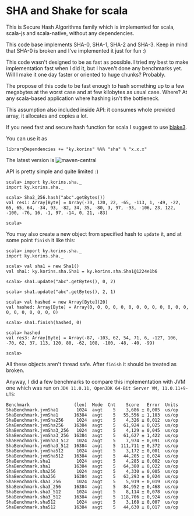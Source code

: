 # SHA and Shake for scala

This is Secure Hash Algorithms family which is implemented for scala, scala-js
and scala-native, without any dependencies.

This code base implements SHA-0, SHA-1, SHA-2 and SHA-3. Keep in mind that SHA-0
is broken and I've implemented it just for fun :)

This code wasn't designed to be as fast as possible. I tried my best to make
implementation fast when I did it, but I haven't done any benchmarks yet. Will I
make it one day faster or oriented to huge chunks? Probably.

The propose of this code to be fast enough to hash something up to a few
megabytes at the worst case and at few kilobytes as usual case. Where? At any
scala-based application where hashing isn't the bottleneck.

This assumption also included inside API: it consumes whole provided array, it
allocates and copies a lot.

If you need fast and secure hash function for scala I suggest to use
[blake3](https://github.com/catap/scala-blake3).

You can use it as
```
libraryDependencies += "ky.korins" %%% "sha" % "x.x.x"
```
The latest version is ![maven-central]

API is pretty simple and quite limited :)
```
scala> import ky.korins.sha._
import ky.korins.sha._

scala> Sha2_256.hash("abc".getBytes())
val res1: Array[Byte] = Array(-70, 120, 22, -65, -113, 1, -49, -22, 65, 65, 64, -34, 93, -82, 34, 35, -80, 3, 97, -93, -106, 23, 122, -100, -76, 16, -1, 97, -14, 0, 21, -83)

scala> 
```

You may also create a new object from specified hash to `update` it, and at some
point `finish` it like this:
```
scala> import ky.korins.sha._
import ky.korins.sha._

scala> val sha1 = new Sha1()
val sha1: ky.korins.sha.Sha1 = ky.korins.sha.Sha1@1224e1b6

scala> sha1.update("abc".getBytes(), 0, 2)

scala> sha1.update("abc".getBytes(), 2, 1)

scala> val hashed = new Array[Byte](20)
val hashed: Array[Byte] = Array(0, 0, 0, 0, 0, 0, 0, 0, 0, 0, 0, 0, 0, 0, 0, 0, 0, 0, 0, 0)

scala> sha1.finish(hashed, 0)

scala> hashed
val res3: Array[Byte] = Array(-87, -103, 62, 54, 71, 6, -127, 106, -70, 62, 37, 113, 120, 80, -62, 108, -100, -48, -40, -99)

scala> 
```

All these objects aren't thread safe. After `finish` it should be treated as
broken.

Anyway, I did a few benchmarks to compare this implementation with JVM one
which was run on `JDK 11.0.11, OpenJDK 64-Bit Server VM, 11.0.11+9-LTS`:
```
Benchmark                 (len)  Mode  Cnt    Score   Error  Units
ShaBenchmark.jvmSha1       1024  avgt    5    3,686 ± 0,005  us/op
ShaBenchmark.jvmSha1      16384  avgt    5   55,556 ± 1,103  us/op
ShaBenchmark.jvmSha256     1024  avgt    5    4,326 ± 0,012  us/op
ShaBenchmark.jvmSha256    16384  avgt    5   61,924 ± 0,025  us/op
ShaBenchmark.jvmSha3_256   1024  avgt    5    4,129 ± 0,045  us/op
ShaBenchmark.jvmSha3_256  16384  avgt    5   61,627 ± 1,422  us/op
ShaBenchmark.jvmSha3_512   1024  avgt    5    7,974 ± 0,091  us/op
ShaBenchmark.jvmSha3_512  16384  avgt    5  111,711 ± 0,372  us/op
ShaBenchmark.jvmSha512     1024  avgt    5    3,172 ± 0,001  us/op
ShaBenchmark.jvmSha512    16384  avgt    5   44,205 ± 0,024  us/op
ShaBenchmark.sha1          1024  avgt    5    4,285 ± 0,002  us/op
ShaBenchmark.sha1         16384  avgt    5   64,380 ± 0,022  us/op
ShaBenchmark.sha256        1024  avgt    5    4,330 ± 0,005  us/op
ShaBenchmark.sha256       16384  avgt    5   63,293 ± 0,024  us/op
ShaBenchmark.sha3_256      1024  avgt    5    5,919 ± 0,019  us/op
ShaBenchmark.sha3_256     16384  avgt    5   84,952 ± 0,468  us/op
ShaBenchmark.sha3_512      1024  avgt    5    8,114 ± 0,078  us/op
ShaBenchmark.sha3_512     16384  avgt    5  118,706 ± 0,924  us/op
ShaBenchmark.sha512        1024  avgt    5    3,168 ± 0,007  us/op
ShaBenchmark.sha512       16384  avgt    5   44,630 ± 0,017  us/op
```

[maven-central]: https://img.shields.io/maven-central/v/ky.korins/sha_2.13?style=flat-square
